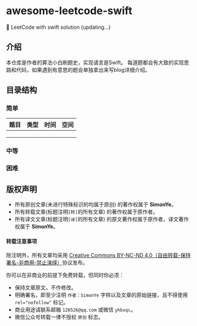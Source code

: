 # awesome-leetcode-swift
🌈 LeetCode with swift solution (updating...)


## 介绍

本仓库是作者的算法小白刷题史，实现语言是Swift。
每道题都会有大致的实现思路和代码，如果遇到有意思的题会单独拿出来写blog详细介绍。

## 目录结构

### 简单

| 题目 | 类型 | 时间 | 空间 |
| ---- | ---- | ---- | ---- |
|      |      |      |      |
|      |      |      |      |
|      |      |      |      |



### 中等
### 困难


## 版权声明

* 所有原创文章(未进行特殊标识的均属于原创) 的著作权属于 **SimonYe**。
* 所有转载文章(标题注明`[转]`的所有文章) 的著作权属于原作者。
* 所有译文文章(标题注明`[译]`的所有文章) 的原文著作权属于原作者，译文著作权属于 **SimonYe**。

#### 转载注意事项

除注明外，所有文章均采用 [Creative Commons BY-NC-ND 4.0（自由转载-保持署名-非商用-禁止演绎）](http://creativecommons.org/licenses/by-nc-nd/4.0/deed.zh)协议发布。

你可以在非商业的前提下免费转载，但同时你必须：

* 保持文章原文，不作修改。
* 明确署名，即至少注明 `作者：SimonYe` 字样以及文章的原始链接，且不得使用 `rel="nofollow"` 标记。
* 商业用途请联系邮箱 `128526@qq.com` 或微信 `yhbxqc`。
* 微信公众号转载一律不授权 `原创` 标志。
